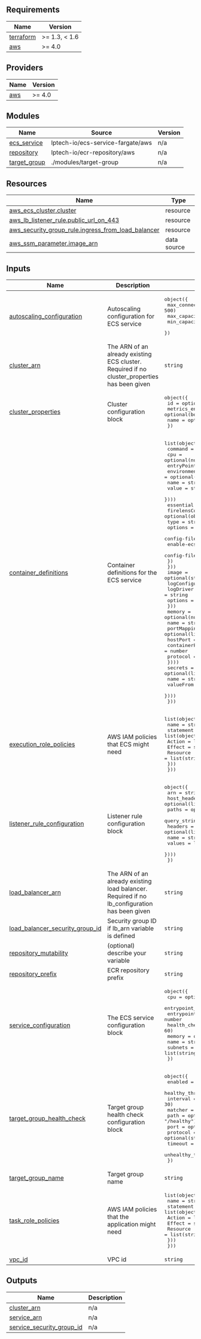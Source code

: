 <!-- BEGIN_TF_DOCS -->
## Requirements

| Name | Version |
|------|---------|
| <a name="requirement_terraform"></a> [terraform](#requirement\_terraform) | >= 1.3, < 1.6 |
| <a name="requirement_aws"></a> [aws](#requirement\_aws) | >= 4.0 |

## Providers

| Name | Version |
|------|---------|
| <a name="provider_aws"></a> [aws](#provider\_aws) | >= 4.0 |

## Modules

| Name | Source | Version |
|------|--------|---------|
| <a name="module_ecs_service"></a> [ecs\_service](#module\_ecs\_service) | lptech-io/ecs-service-fargate/aws | n/a |
| <a name="module_repository"></a> [repository](#module\_repository) | lptech-io/ecr-repository/aws | n/a |
| <a name="module_target_group"></a> [target\_group](#module\_target\_group) | ./modules/target-group | n/a |

## Resources

| Name | Type |
|------|------|
| [aws_ecs_cluster.cluster](https://registry.terraform.io/providers/hashicorp/aws/latest/docs/resources/ecs_cluster) | resource |
| [aws_lb_listener_rule.public_url_on_443](https://registry.terraform.io/providers/hashicorp/aws/latest/docs/resources/lb_listener_rule) | resource |
| [aws_security_group_rule.ingress_from_load_balancer](https://registry.terraform.io/providers/hashicorp/aws/latest/docs/resources/security_group_rule) | resource |
| [aws_ssm_parameter.image_arn](https://registry.terraform.io/providers/hashicorp/aws/latest/docs/data-sources/ssm_parameter) | data source |

## Inputs

| Name | Description | Type | Default | Required |
|------|-------------|------|---------|:--------:|
| <a name="input_autoscaling_configuration"></a> [autoscaling\_configuration](#input\_autoscaling\_configuration) | Autoscaling configuration for ECS service | <pre>object({<br>    max_connections_per_container = optional(number, 500)<br>    max_capacity                  = number<br>    min_capacity                  = number<br>  })</pre> | n/a | yes |
| <a name="input_cluster_arn"></a> [cluster\_arn](#input\_cluster\_arn) | The ARN of an already existing ECS cluster. Required if no cluster\_properties has been given | `string` | `null` | no |
| <a name="input_cluster_properties"></a> [cluster\_properties](#input\_cluster\_properties) | Cluster configuration block | <pre>object({<br>    id              = optional(string)<br>    metrics_enabled = optional(bool, true)<br>    name            = optional(string)<br>  })</pre> | `null` | no |
| <a name="input_container_definitions"></a> [container\_definitions](#input\_container\_definitions) | Container definitions for the ECS service | <pre>list(object({<br>    command    = optional(list(string))<br>    cpu        = optional(number)<br>    entryPoint = optional(list(string))<br>    environment = optional(list(object({<br>      name  = string<br>      value = string<br>    })))<br>    essential = optional(bool)<br>    firelensConfiguration = optional(object({<br>      type = string<br>      options = object({<br>        config-file-type        = string<br>        enable-ecs-log-metadata = bool<br>        config-file-value       = string<br>      })<br>    }))<br>    image = optional(string)<br>    logConfiguration = optional(object({<br>      logDriver = string<br>      options   = optional(map(string))<br>    }))<br>    memory = optional(number)<br>    name   = string<br>    portMappings = optional(list(object({<br>      hostPort      = optional(number)<br>      containerPort = number<br>      protocol      = string<br>    })))<br>    secrets = optional(list(object({<br>      name      = string<br>      valueFrom = string<br>    })))<br>  }))</pre> | n/a | yes |
| <a name="input_execution_role_policies"></a> [execution\_role\_policies](#input\_execution\_role\_policies) | AWS IAM policies that ECS might need | <pre>list(object({<br>    name = string<br>    statement = list(object({<br>      Action   = list(string)<br>      Effect   = string<br>      Resource = list(string)<br>    }))<br>  }))</pre> | `[]` | no |
| <a name="input_listener_rule_configuration"></a> [listener\_rule\_configuration](#input\_listener\_rule\_configuration) | Listener rule configuration block | <pre>object({<br>    arn          = string<br>    host_header  = optional(list(string))<br>    paths        = optional(list(string))<br>    query_string = optional(list(string))<br>    headers = optional(list(object({<br>      name   = string<br>      values = list(string)<br>    })))<br>  })</pre> | n/a | yes |
| <a name="input_load_balancer_arn"></a> [load\_balancer\_arn](#input\_load\_balancer\_arn) | The ARN of an already existing load balancer. Required if no lb\_configuration has been given | `string` | `null` | no |
| <a name="input_load_balancer_security_group_id"></a> [load\_balancer\_security\_group\_id](#input\_load\_balancer\_security\_group\_id) | Security group ID if lb\_arn variable is defined | `string` | `null` | no |
| <a name="input_repository_mutability"></a> [repository\_mutability](#input\_repository\_mutability) | (optional) describe your variable | `string` | `null` | no |
| <a name="input_repository_prefix"></a> [repository\_prefix](#input\_repository\_prefix) | ECR repository prefix | `string` | n/a | yes |
| <a name="input_service_configuration"></a> [service\_configuration](#input\_service\_configuration) | The ECS service configuration block | <pre>object({<br>    cpu                                  = optional(number, 1024)<br>    entrypoint_container_name            = string<br>    entrypoint_container_port            = number<br>    health_check_grace_period_in_seconds = optional(number, 60)<br>    memory                               = optional(number, 2048)<br>    name                                 = string<br>    subnets                              = list(string)<br>  })</pre> | n/a | yes |
| <a name="input_target_group_health_check"></a> [target\_group\_health\_check](#input\_target\_group\_health\_check) | Target group health check configuration block | <pre>object({<br>    enabled             = optional(bool, true)<br>    healthy_threshold   = optional(number, 2)<br>    interval            = optional(number, 30)<br>    matcher             = optional(string, "200")<br>    path                = optional(string, "/healthy")<br>    port                = optional(number, 80)<br>    protocol            = optional(string, "HTTP")<br>    timeout             = optional(number, 5)<br>    unhealthy_threshold = optional(number, 5)<br>  })</pre> | n/a | yes |
| <a name="input_target_group_name"></a> [target\_group\_name](#input\_target\_group\_name) | Target group name | `string` | n/a | yes |
| <a name="input_task_role_policies"></a> [task\_role\_policies](#input\_task\_role\_policies) | AWS IAM policies that the application might need | <pre>list(object({<br>    name = string<br>    statement = list(object({<br>      Action   = list(string)<br>      Effect   = string<br>      Resource = list(string)<br>    }))<br>  }))</pre> | `[]` | no |
| <a name="input_vpc_id"></a> [vpc\_id](#input\_vpc\_id) | VPC id | `string` | n/a | yes |

## Outputs

| Name | Description |
|------|-------------|
| <a name="output_cluster_arn"></a> [cluster\_arn](#output\_cluster\_arn) | n/a |
| <a name="output_service_arn"></a> [service\_arn](#output\_service\_arn) | n/a |
| <a name="output_service_security_group_id"></a> [service\_security\_group\_id](#output\_service\_security\_group\_id) | n/a |
<!-- END_TF_DOCS -->